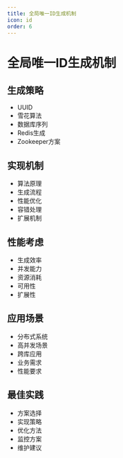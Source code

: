 ```yaml
---
title: 全局唯一ID生成机制
icon: id
order: 6
---
```


# 全局唯一ID生成机制

## 生成策略
- UUID
- 雪花算法
- 数据库序列
- Redis生成
- Zookeeper方案

## 实现机制
- 算法原理
- 生成流程
- 性能优化
- 容错处理
- 扩展机制

## 性能考虑
- 生成效率
- 并发能力
- 资源消耗
- 可用性
- 扩展性

## 应用场景
- 分布式系统
- 高并发场景
- 跨库应用
- 业务需求
- 性能要求

## 最佳实践
- 方案选择
- 实现策略
- 优化方法
- 监控方案
- 维护建议
